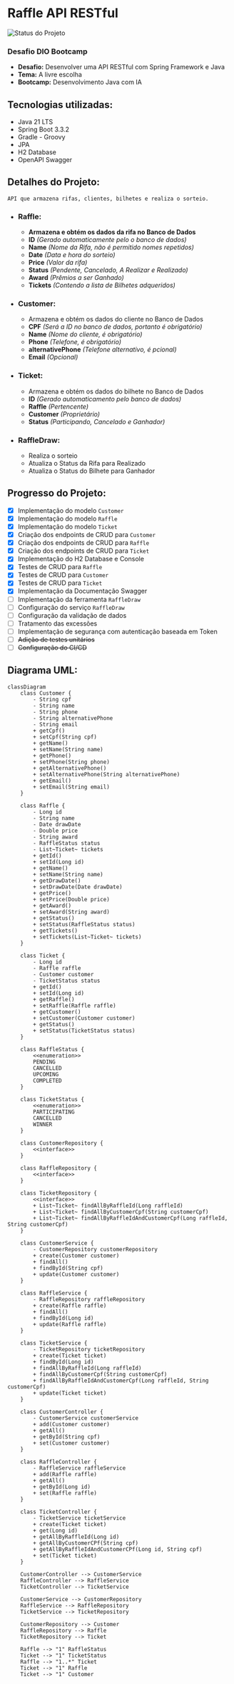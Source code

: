 # Raffle API RESTful
![Status do Projeto](https://img.shields.io/badge/status-em%20produção-brightgreen)

### Desafio DIO Bootcamp
- **Desafio:** Desenvolver uma API RESTful com Spring Framework e Java
- **Tema:** A livre escolha
- **Bootcamp:** Desenvolvimento Java com IA

## Tecnologias utilizadas:
- Java 21 LTS
- Spring Boot 3.3.2
- Gradle - Groovy
- JPA
- H2 Database
- OpenAPI Swagger

## Detalhes do Projeto:
    API que armazena rifas, clientes, bilhetes e realiza o sorteio.

- ### Raffle: 
  - **Armazena e obtém os dados da rifa no Banco de Dados**
  - **ID** *(Gerado automaticamente pelo o banco de dados)*
  - **Name** *(Nome da Rifa, não é permitido nomes repetidos)*
  - **Date** *(Data e hora do sorteio)*
  - **Price** *(Valor da rifa)*
  - **Status** *(Pendente, Cancelado, A Realizar e Realizado)*
  - **Award** *(Prêmios a ser Ganhado)*
  - **Tickets** *(Contendo a lista de Bilhetes adqueridos)*

- ### Customer:
  - Armazena e obtém os dados do cliente no Banco de Dados
  - **CPF** *(Será a ID no banco de dados, portanto é obrigatório)*
  - **Name** *(Nome do cliente, é obrigatório)*
  - **Phone** *(Telefone, é obrigatório)*
  - **alternativePhone** *(Telefone alternativo, é pcional)*
  - **Email** *(Opcional)*

- ### Ticket:
  - Armazena e obtém os dados do bilhete no Banco de Dados
  - **ID** *(Gerado automaticamento pelo banco de dados)*
  - **Raffle** *(Pertencente)*
  - **Customer** *(Proprietário)*
  - **Status** *(Participando, Cancelado e Ganhador)*

- ### RaffleDraw:
  - Realiza o sorteio
  - Atualiza o Status da Rifa para Realizado
  - Atualiza o Status do Bilhete para Ganhador

## Progresso do Projeto:
- [x] Implementação do modelo `Customer`
- [x] Implementação do modelo `Raffle`
- [x] Implementação do modelo `Ticket`
- [x] Criação dos endpoints de CRUD para `Customer`
- [x] Criação dos endpoints de CRUD para `Raffle`
- [x] Criação dos endpoints de CRUD para `Ticket`
- [x] Implementação do H2 Database e Console
- [x] Testes de CRUD para `Raffle`
- [x] Testes de CRUD para `Customer`
- [x] Testes de CRUD para `Ticket`
- [x] Implementação da Documentação Swagger
- [ ] Implementação da ferramenta `RaffleDraw`
- [ ] Configuração do serviço `RaffleDraw`
- [ ] Configuração da validação de dados
- [ ] Tratamento das excessões
- [ ] Implementação de segurança com autenticação baseada em Token
- [ ] ~~Adição de testes unitários~~
- [ ] ~~Configuração do CI/CD~~

## Diagrama UML:

```mermaid
classDiagram
    class Customer {
        - String cpf
        - String name
        - String phone
        - String alternativePhone
        - String email
        + getCpf()
        + setCpf(String cpf)
        + getName()
        + setName(String name)
        + getPhone()
        + setPhone(String phone)
        + getAlternativePhone()
        + setAlternativePhone(String alternativePhone)
        + getEmail()
        + setEmail(String email)
    }

    class Raffle {
        - Long id
        - String name
        - Date drawDate
        - Double price
        - String award
        - RaffleStatus status
        - List~Ticket~ tickets
        + getId()
        + setId(Long id)
        + getName()
        + setName(String name)
        + getDrawDate()
        + setDrawDate(Date drawDate)
        + getPrice()
        + setPrice(Double price)
        + getAward()
        + setAward(String award)
        + getStatus()
        + setStatus(RaffleStatus status)
        + getTickets()
        + setTickets(List~Ticket~ tickets)
    }

    class Ticket {
        - Long id
        - Raffle raffle
        - Customer customer
        - TicketStatus status
        + getId()
        + setId(Long id)
        + getRaffle()
        + setRaffle(Raffle raffle)
        + getCustomer()
        + setCustomer(Customer customer)
        + getStatus()
        + setStatus(TicketStatus status)
    }

    class RaffleStatus {
        <<enumeration>>
        PENDING
        CANCELLED
        UPCOMING
        COMPLETED
    }

    class TicketStatus {
        <<enumeration>>
        PARTICIPATING
        CANCELLED
        WINNER
    }

    class CustomerRepository {
        <<interface>>
    }

    class RaffleRepository {
        <<interface>>
    }

    class TicketRepository {
        <<interface>>
        + List~Ticket~ findAllByRaffleId(Long raffleId)
        + List~Ticket~ findAllByCustomerCpf(String customerCpf)
        + List~Ticket~ findAllByRaffleIdAndCustomerCpf(Long raffleId, String customerCpf)
    }

    class CustomerService {
        - CustomerRepository customerRepository
        + create(Customer customer)
        + findAll()
        + findById(String cpf)
        + update(Customer customer)
    }

    class RaffleService {
        - RaffleRepository raffleRepository
        + create(Raffle raffle)
        + findAll()
        + findById(Long id)
        + update(Raffle raffle)
    }

    class TicketService {
        - TicketRepository ticketRepository
        + create(Ticket ticket)
        + findById(Long id)
        + findAllByRaffleId(Long raffleId)
        + findAllByCustomerCpf(String customerCpf)
        + findAllByRaffleIdAndCustomerCpf(Long raffleId, String customerCpf)
        + update(Ticket ticket)
    }

    class CustomerController {
        - CustomerService customerService
        + add(Customer customer)
        + getAll()
        + getById(String cpf)
        + set(Customer customer)
    }

    class RaffleController {
        - RaffleService raffleService
        + add(Raffle raffle)
        + getAll()
        + getById(Long id)
        + set(Raffle raffle)
    }

    class TicketController {
        - TicketService ticketService
        + create(Ticket ticket)
        + get(Long id)
        + getAllByRaffleId(Long id)
        + getAllByCustomerCPf(String cpf)
        + getAllByRaffleIdAndCustomerCPf(Long id, String cpf)
        + set(Ticket ticket)
    }

    CustomerController --> CustomerService
    RaffleController --> RaffleService
    TicketController --> TicketService

    CustomerService --> CustomerRepository
    RaffleService --> RaffleRepository
    TicketService --> TicketRepository

    CustomerRepository --> Customer
    RaffleRepository --> Raffle
    TicketRepository --> Ticket

    Raffle --> "1" RaffleStatus
    Ticket --> "1" TicketStatus
    Raffle --> "1..*" Ticket
    Ticket --> "1" Raffle
    Ticket --> "1" Customer

```